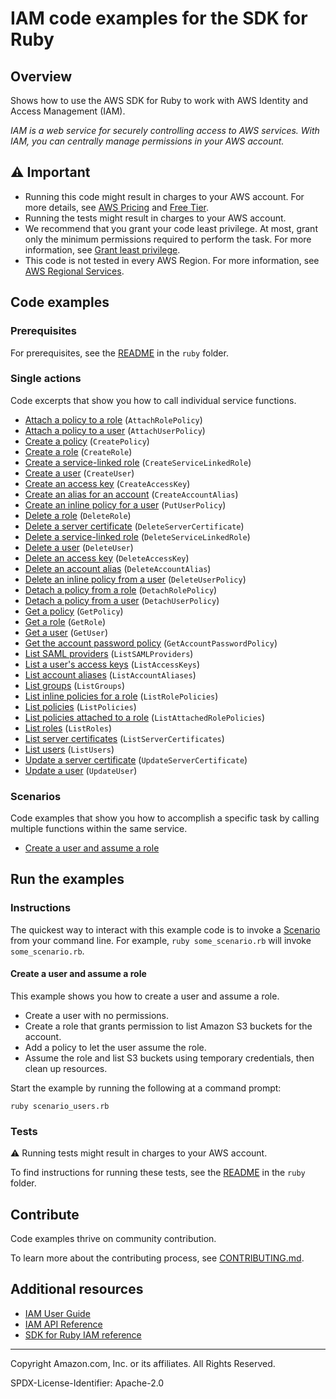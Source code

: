 # IAM code examples for the SDK for Ruby

## Overview

Shows how to use the AWS SDK for Ruby to work with AWS Identity and Access Management (IAM).

<!--custom.overview.start-->
<!--custom.overview.end-->

_IAM is a web service for securely controlling access to AWS services. With IAM, you can centrally manage permissions in your AWS account._

## ⚠ Important

* Running this code might result in charges to your AWS account. For more details, see [AWS Pricing](https://aws.amazon.com/pricing/) and [Free Tier](https://aws.amazon.com/free/).
* Running the tests might result in charges to your AWS account.
* We recommend that you grant your code least privilege. At most, grant only the minimum permissions required to perform the task. For more information, see [Grant least privilege](https://docs.aws.amazon.com/IAM/latest/UserGuide/best-practices.html#grant-least-privilege).
* This code is not tested in every AWS Region. For more information, see [AWS Regional Services](https://aws.amazon.com/about-aws/global-infrastructure/regional-product-services).

<!--custom.important.start-->
<!--custom.important.end-->

## Code examples

### Prerequisites

For prerequisites, see the [README](../../README.md#Prerequisites) in the `ruby` folder.


<!--custom.prerequisites.start-->
<!--custom.prerequisites.end-->

### Single actions

Code excerpts that show you how to call individual service functions.

- [Attach a policy to a role](attach_role_policy.rb#L6) (`AttachRolePolicy`)
- [Attach a policy to a user](attach_user_policy.rb#L38) (`AttachUserPolicy`)
- [Create a policy](attach_role_policy.rb#L6) (`CreatePolicy`)
- [Create a role](manage_roles.rb#L61) (`CreateRole`)
- [Create a service-linked role](manage_roles.rb#L89) (`CreateServiceLinkedRole`)
- [Create a user](manage_users.rb#L18) (`CreateUser`)
- [Create an access key](manage_access_keys.rb#L6) (`CreateAccessKey`)
- [Create an alias for an account](manage_account_aliases.rb#L6) (`CreateAccountAlias`)
- [Create an inline policy for a user](attach_user_policy.rb#L17) (`PutUserPolicy`)
- [Delete a role](manage_roles.rb#L109) (`DeleteRole`)
- [Delete a server certificate](manage_server_certificates.rb#L6) (`DeleteServerCertificate`)
- [Delete a service-linked role](manage_roles.rb#L138) (`DeleteServiceLinkedRole`)
- [Delete a user](manage_users.rb#L134) (`DeleteUser`)
- [Delete an access key](manage_access_keys.rb#L6) (`DeleteAccessKey`)
- [Delete an account alias](manage_account_aliases.rb#L6) (`DeleteAccountAlias`)
- [Delete an inline policy from a user](manage_users.rb#L134) (`DeleteUserPolicy`)
- [Detach a policy from a role](attach_role_policy.rb#L6) (`DetachRolePolicy`)
- [Detach a policy from a user](attach_user_policy.rb#L56) (`DetachUserPolicy`)
- [Get a policy](attach_role_policy.rb#L34) (`GetPolicy`)
- [Get a role](manage_roles.rb#L44) (`GetRole`)
- [Get a user](manage_users.rb#L43) (`GetUser`)
- [Get the account password policy](get_account_password_policy.rb#L6) (`GetAccountPasswordPolicy`)
- [List SAML providers](list_saml_providers.rb#L7) (`ListSAMLProviders`)
- [List a user's access keys](manage_access_keys.rb#L6) (`ListAccessKeys`)
- [List account aliases](manage_account_aliases.rb#L6) (`ListAccountAliases`)
- [List groups](list_groups.rb#L6) (`ListGroups`)
- [List inline policies for a role](attach_role_policy.rb#L68) (`ListRolePolicies`)
- [List policies](attach_role_policy.rb#L6) (`ListPolicies`)
- [List policies attached to a role](attach_role_policy.rb#L6) (`ListAttachedRolePolicies`)
- [List roles](manage_roles.rb#L18) (`ListRoles`)
- [List server certificates](manage_server_certificates.rb#L6) (`ListServerCertificates`)
- [List users](manage_users.rb#L60) (`ListUsers`)
- [Update a server certificate](manage_server_certificates.rb#L6) (`UpdateServerCertificate`)
- [Update a user](manage_users.rb#L78) (`UpdateUser`)

### Scenarios

Code examples that show you how to accomplish a specific task by calling multiple
functions within the same service.

- [Create a user and assume a role](scenario_users.rb)


<!--custom.examples.start-->
<!--custom.examples.end-->

## Run the examples

### Instructions


<!--custom.instructions.start-->
The quickest way to interact with this example code is to invoke a [Scenario](#Scenarios) from your command line. For example, `ruby some_scenario.rb` will invoke `some_scenario.rb`.
<!--custom.instructions.end-->



#### Create a user and assume a role

This example shows you how to create a user and assume a role. 

- Create a user with no permissions.
- Create a role that grants permission to list Amazon S3 buckets for the account.
- Add a policy to let the user assume the role.
- Assume the role and list S3 buckets using temporary credentials, then clean up resources.

<!--custom.scenario_prereqs.iam_Scenario_CreateUserAssumeRole.start-->
<!--custom.scenario_prereqs.iam_Scenario_CreateUserAssumeRole.end-->

Start the example by running the following at a command prompt:

```
ruby scenario_users.rb
```

<!--custom.scenarios.iam_Scenario_CreateUserAssumeRole.start-->
<!--custom.scenarios.iam_Scenario_CreateUserAssumeRole.end-->

### Tests

⚠ Running tests might result in charges to your AWS account.


To find instructions for running these tests, see the [README](../../README.md#Tests)
in the `ruby` folder.



<!--custom.tests.start-->

## Contribute
Code examples thrive on community contribution.

To learn more about the contributing process, see [CONTRIBUTING.md](../../../CONTRIBUTING.md).
<!--custom.tests.end-->

## Additional resources

- [IAM User Guide](https://docs.aws.amazon.com/IAM/latest/UserGuide/introduction.html)
- [IAM API Reference](https://docs.aws.amazon.com/IAM/latest/APIReference/welcome.html)
- [SDK for Ruby IAM reference](https://docs.aws.amazon.com/sdk-for-ruby/v3/api/Aws/Iam.html)

<!--custom.resources.start-->
<!--custom.resources.end-->

---

Copyright Amazon.com, Inc. or its affiliates. All Rights Reserved.

SPDX-License-Identifier: Apache-2.0